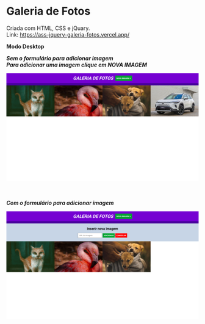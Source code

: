 # Galeria de Fotos

Criada com HTML, CSS e jQuary. <br>
Link: https://ass-jquery-galeria-fotos.vercel.app/

**Modo Desktop**

**_Sem o formulário para adicionar imagem_<br>**
**_Para adicionar uma imagem clique em NOVA IMAGEM_**

<P align="center">
<img src="./images/readme/sem-form.png">
</p>
<br/>

**_Com o formulário para adicionar imagem_**

<P align="center">
<img src="./images/readme/com-form.png">
</p>
